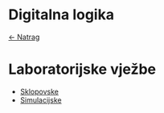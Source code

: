 # Digitalna logika

[← Natrag](..)


# Laboratorijske vježbe

- [Sklopovske](lv-sklopovske)
- [Simulacijske](lv-simulacijske)
